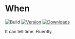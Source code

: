 # When

![Build](https://github.com/iamdmitrij/When/actions/workflows/nuget.yml/badge.svg?branch=main)
[![Version](https://img.shields.io/nuget/vpre/When.svg)](https://www.nuget.org/packages/When)
[![Downloads](https://img.shields.io/nuget/dt/When.svg)](https://www.nuget.org/packages/When)

It can tell time. Fluently.
